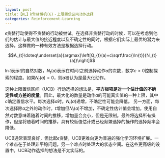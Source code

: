 ```yaml
---
layout: post
title:【RL】k臂赌博机(6)・上限置信区间动作选择
categories: Reinforcement-Learning
---
```

$\epsilon$贪婪行动使得不贪婪的行动被尝试。在选择非贪婪行动的时候，可以在考虑到他们的估计与最大值的接近程度以及不确定性的同时，根据它们实际上最优的潜力来选择。这样做的一种有效方法是根据选择行动。

$$A_{t}\doteq\underset{a}{argmax}\left[Q_{t}(a)+c\sqrt\frac{\ln{t}}{N_{t}(a)}\right]$$

$\ln{t}$表示$t$的自然对数，$N_{t}(a)$表示在时间$t$之前选择动作$a$的次数，数字$c>0$控制探索的程度。如果$N_{t}(a)=0$，则$a$被认为是最大化动作。

这种上限置信区间（UCB）行动选择的想法是，**平方根项是对一个估计值的不确定性或方差的度量**。因此，最大化的数量是动作$a$的可能真实值的一种上限，其中$c$确定置信水平。每次选择$a$时，$N_{t}(a)$递增，不确定性可能会降低。
另一方面，每次选择除$a$之外的动作时，$t$增加但$N_{t}(a)$不增加，不确定性估计值会增加。使用自然对数意味着随着时间的推移，增加量会变小，但是无限制。最终将选择所有操作，但是将随着时间的推移，具有较低值估计或已经频繁选择的操作的选择频率会降低。

UCB通常表现良好，但比起$\epsilon$贪婪，UCB更难向更为普遍的强化学习环境扩展。一个难点在于处理非平稳问题，另一个难点时处理大的状态空间。在这些更高级的设置中，UCB动作选择的想法是不太实际的。
